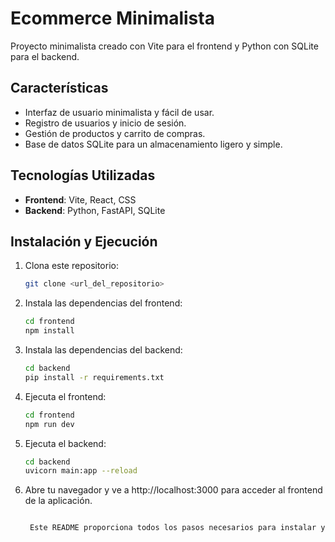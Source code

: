# Ecommerce Minimalista

Proyecto minimalista creado con Vite para el frontend y Python con SQLite para el backend.

## Características

- Interfaz de usuario minimalista y fácil de usar.
- Registro de usuarios y inicio de sesión.
- Gestión de productos y carrito de compras.
- Base de datos SQLite para un almacenamiento ligero y simple.

## Tecnologías Utilizadas

- **Frontend**: Vite, React, CSS
- **Backend**: Python, FastAPI, SQLite

## Instalación y Ejecución

1. Clona este repositorio:

   ```bash
   git clone <url_del_repositorio>

2. Instala las dependencias del frontend:

   ```bash
   cd frontend
   npm install

3. Instala las dependencias del backend:

   ```bash
   cd backend
   pip install -r requirements.txt

4. Ejecuta el frontend:

   ```bash
   cd frontend
   npm run dev

5. Ejecuta el backend:

   ```bash
   cd backend
   uvicorn main:app --reload

6. Abre tu navegador y ve a http://localhost:3000 para acceder al frontend de la aplicación.



   ```bash

    Este README proporciona todos los pasos necesarios para instalar y ejecutar la aplicación en una sola ventana, lo que facilita su comprensión y seguimiento.